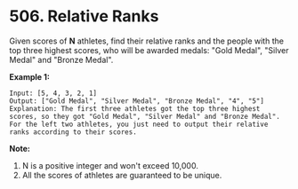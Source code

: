 # 506. Relative Ranks

Given scores of **N** athletes, find their relative ranks and the people with the top three highest scores, who will be awarded medals: "Gold Medal", "Silver Medal" and "Bronze Medal".

**Example 1:**

```
Input: [5, 4, 3, 2, 1]
Output: ["Gold Medal", "Silver Medal", "Bronze Medal", "4", "5"]
Explanation: The first three athletes got the top three highest scores, so they got "Gold Medal", "Silver Medal" and "Bronze Medal". For the left two athletes, you just need to output their relative ranks according to their scores.
```



**Note:**

1. N is a positive integer and won't exceed 10,000.
2. All the scores of athletes are guaranteed to be unique.